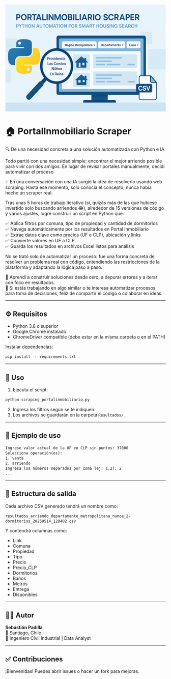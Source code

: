 ![Banner del scraper](banner.png)
# 🏠 PortalInmobiliario Scraper

🔍 De una necesidad concreta a una solución automatizada con Python e IA

Todo partió con una necesidad simple: encontrar el mejor arriendo posible para vivir con dos amigos. En lugar de revisar portales manualmente, decidí automatizar el proceso.

💡 En una conversación con una IA surgió la idea de resolverlo usando web scraping. Hasta ese momento, solo conocía el concepto; nunca había hecho un scraper real.

Tras unas 5 horas de trabajo iterativo (sí, quizás más de las que hubiese invertido solo buscando arriendos 😂), alrededor de 15 versiones de código y varios ajustes, logré construir un script en Python que:

✅ Aplica filtros por comuna, tipo de propiedad y cantidad de dormitorios  
✅ Navega automáticamente por los resultados en Portal Inmobiliario  
✅ Extrae datos clave como precios (UF o CLP), ubicación y links  
✅ Convierte valores en UF a CLP  
✅ Guarda los resultados en archivos Excel listos para análisis  

No se trató solo de automatizar un proceso: fue una forma concreta de resolver un problema real con código, entendiendo las restricciones de la plataforma y adaptando la lógica paso a paso.

🎯 Aprendí a construir soluciones desde cero, a depurar errores y a iterar con foco en resultados.  
🤝 Si estás trabajando en algo similar o te interesa automatizar procesos para toma de decisiones, feliz de compartir el código o colaborar en ideas.

---

## ⚙️ Requisitos

- Python 3.8 o superior
- Google Chrome instalado
- ChromeDriver compatible (debe estar en la misma carpeta o en el PATH)

Instalar dependencias:

```bash
pip install -r requirements.txt
```

---

## 🚀 Uso

1. Ejecuta el script:

```bash
python scraping_portalinmobiliario.py
```

2. Ingresa los filtros según se te indiquen.
3. Los archivos se guardarán en la carpeta `Resultados/`.

---

## 🧪 Ejemplo de uso

```plaintext
Ingrese valor actual de la UF en CLP sin puntos: 37800
Selecciona operación(es):
1. venta
2. arriendo
Ingresa los números separados por coma (ej: 1,2): 2
...
```

---

## 📁 Estructura de salida

Cada archivo CSV generado tendrá un nombre como:

```
resultados_arriendo_departamento_metropolitana_nunoa_2-dormitorios_20250514_120402.csv
```

Y contendrá columnas como:

- Link
- Comuna
- Propiedad
- Tipo
- Precio
- Precio_CLP
- Dormitorios
- Baños
- Metros
- Entrega
- Disponibles

---

## 🧑‍💻 Autor

**Sebastián Padilla**  
📍 Santiago, Chile  
💼 Ingeniero Civil Industrial | Data Analyst

---

## ✅ Contribuciones

¡Bienvenidas! Puedes abrir issues o hacer un fork para mejoras.
